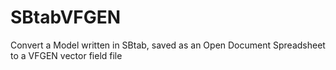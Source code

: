# SBtabVFGEN
Convert a Model written in SBtab, saved as an Open Document Spreadsheet to a VFGEN vector field file
